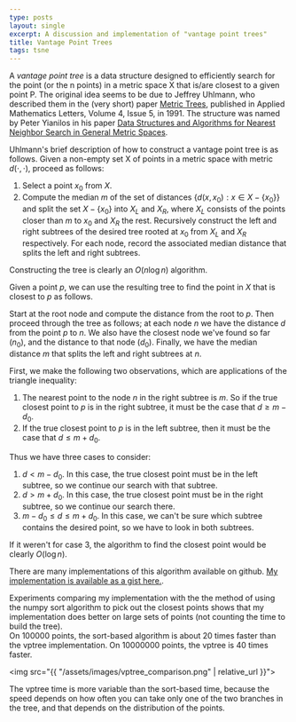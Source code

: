 ```yaml
---
type: posts
layout: single
excerpt: A discussion and implementation of "vantage point trees"
title: Vantage Point Trees
tags: tsne
---
```


A *vantage point tree* is a data structure designed to efficiently search for the point (or the n points) in a metric space X that is/are
closest to a given point P.  The original idea seems to be due to Jeffrey Uhlmann, who described them in the (very short) paper 
[Metric Trees](https://www.sciencedirect.com/science/article/pii/089396599190146M), published in Applied Mathematics Letters, Volume 4, Issue 5, in 1991.
The structure was named by Peter Yianilos in his paper [Data Structures and Algorithms for Nearest Neighbor Search in General Metric Spaces](http://pnylab.com/papers/vptree/main.html).

Uhlmann's brief description of how to construct a vantage point tree is as follows.  Given a non-empty set X of points in a metric space with metric $d(\cdot, \cdot)$, proceed as follows:

1. Select a point $x_0$ from $X$.
2. Compute the median $m$ of the set of distances $\{d(x,x_0): x\in X-\{x_0\}\}$ and split the set $X-\{x_0\}$ into $X_L$ and $X_R$,
where $X_L$ consists of the points closer than $m$ to $x_0$ and $X_R$ the rest.  Recursively construct the left and right subtrees
of the desired tree rooted at $x_0$ from $X_L$ and $X_R$ respectively.  For each node, record the associated median distance that splits the
left and right subtrees.

Constructing the tree is clearly an $O(n\log n)$ algorithm.

Given a point $p$, we can use the resulting tree to find the point in $X$ that is closest to $p$ as follows.

Start at the root node and compute the distance from the root to $p$.  Then proceed through the tree as follows; at each node $n$
we have the distance $d$ from the point  $p$ to $n$. We also 
have the closest node we've found so far ($n_0$), and the distance to that node ($d_0$).  Finally, we have the median distance $m$ that
splits the left and right subtrees at $n$. 

First, we make the following two observations, which are applications of the triangle inequality:

1.   The nearest point to the node $n$ in the right subtree is $m$.  So if the true closest point to $p$ is in the right subtree,
it must be the case that $d\ge m-d_0$.  
2.  If the true closest point to $p$ is in the left subtree, then it must be the case that $d\le m+d_0$.  

Thus we have three cases to consider:

1.  $d<m-d_0$.  In this case, the true closest point must be in the left subtree, so we continue our search with that subtree.
2.  $d>m+d_0$.  In this case, the true closest point must be in the right subtree, so we continue our search there.
3.  $m-d_0\le d \le m+d_0$.  In this case, we can't be sure which subtree contains the desired point, so we have to look in both subtrees.

If it weren't for case 3, the algorithm to find the closest point would be clearly $O(\log n)$.  

There are many implementations of this algorithm available on github.  [My implementation is available as a gist here.](https://gist.github.com/jeremy9959/7c8e413de311c1f1bbc305ad63082187).

Experiments comparing my implementation with the the method of using the numpy sort algorithm to pick out the closest points
shows that my implementation does better on large sets of points (not counting the time to build the tree).  
On 100000 points, the sort-based algorithm is about 20 times faster than the vptree implementation.  On 10000000 points,
the vptree is 40 times faster.

<img src="{{ "/assets/images/vptree_comparison.png" | relative_url }}">


The vptree time is more variable than the sort-based time, because the speed depends on how often you can take only one of the two branches in the tree,
and that depends on the distribution of the points.



